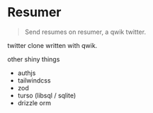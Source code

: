 # Resumer
> Send resumes on resumer, a qwik twitter.

twitter clone written with qwik.

other shiny things
- authjs
- tailwindcss
- zod
- turso (libsql / sqlite)
- drizzle orm